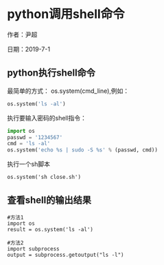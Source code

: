 # python调用shell命令

作者：尹超

日期：2019-7-1

## python执行shell命令

最简单的方式： os.system(cmd_line),例如：

```python
os.system('ls -al')
```

执行要输入密码的shell指令：

```python
import os
passwd = '1234567'
cmd = 'ls -al'
os.system('echo %s | sudo -S %s' % (passwd, cmd))
```

执行一个sh脚本

`os.system('sh close.sh')`

## 查看shell的输出结果

```
#方法1
import os
result = os.system('ls -al')

#方法2
import subprocess
output = subprocess.getoutput("ls -l")
```

